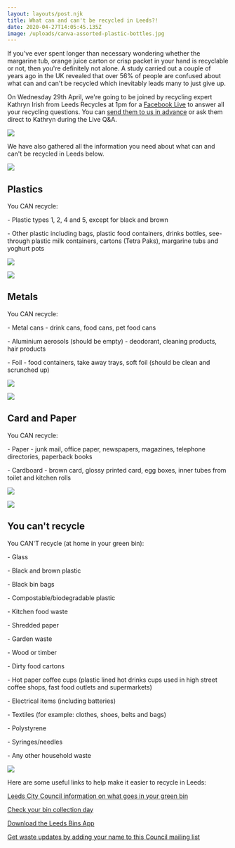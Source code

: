 ```yaml
---
layout: layouts/post.njk
title: What can and can't be recycled in Leeds?!
date: 2020-04-27T14:05:45.135Z
image: /uploads/canva-assorted-plastic-bottles.jpg
---
```

If you've ever spent longer than necessary wondering whether the margarine tub, orange juice carton or crisp packet in your hand is recyclable or not, then you're definitely not alone. A study carried out a couple of years ago in the UK revealed that over 56% of people are confused about what can and can't be recycled which inevitably leads many to just give up.

On Wednesday 29th April, we're going to be joined by recycling expert Kathryn Irish from Leeds Recycles at 1pm for a [Facebook Live](https://www.facebook.com/events/158759045540356/?acontext=%7B%22action_history%22%3A%22[%7B%5C%22surface%5C%22%3A%5C%22page%5C%22%2C%5C%22mechanism%5C%22%3A%5C%22page_upcoming_events_card%5C%22%2C%5C%22extra_data%5C%22%3A[]%7D]%22%2C%22has_source%22%3Atrue%7D) to answer all your recycling questions. You can [send them to us in advance](mailto:info@zerowasteleeds.org.uk) or ask them direct to Kathryn during the Live Q&A.

![](/uploads/4d.png)

We have also gathered all the information you need about what can and can't be recycled in Leeds below. 

![](/uploads/1c.png)

## Plastics

You CAN recycle:

\- Plastic types 1, 2, 4 and 5, except for black and brown

\- Other plastic including bags, plastic food containers, drinks bottles, see-through plastic milk containers, cartons (Tetra Paks), margarine tubs and yoghurt pots

![](/uploads/2c.png)

![](/uploads/3c.png)

## Metals

You CAN recycle:

\- Metal cans - drink cans, food cans, pet food cans

\- Aluminium aerosols (should be empty) - deodorant, cleaning products, hair products

\- Foil - food containers, take away trays, soft foil (should be clean and scrunched up)

![](/uploads/4c.png)

![](/uploads/5c.png)

## Card and Paper

You CAN recycle:

\- Paper - junk mail, office paper, newspapers, magazines, telephone directories, paperback books

\- Cardboard - brown card, glossy printed card, egg boxes, inner tubes from toilet and kitchen rolls

![](/uploads/6c.png)

![](/uploads/7c.png)

## You can't recycle

You CAN'T recycle (at home in your green bin):

\- Glass

\- Black and brown plastic

\- Black bin bags

\- Compostable/biodegradable plastic

\- Kitchen food waste

\- Shredded paper

\- Garden waste

\- Wood or timber

\- Dirty food cartons

\- Hot paper coffee cups (plastic lined hot drinks cups used in high street coffee shops, fast food outlets and supermarkets)

\- Electrical items (including batteries)

\- Textiles (for example: clothes, shoes, belts and bags)

\- Polystyrene

\- Syringes/needles

\- Any other household waste

![](/uploads/8c.png)

Here are some useful links to help make it easier to recycle in Leeds:

[Leeds City Council information on what goes in your green bin](https://www.leeds.gov.uk/residents/bins-and-recycling/your-bins/green-recycling-bin)

[Check your bin collection day](https://www.leeds.gov.uk/residents/bins-and-recycling/check-your-bin-day?fbclid=IwAR34guQIeRlDRdfSlLqAoUV11XxRVK6RrYPBUFVAJYFirzE-iTSqKd9cf2A)

[Download the Leeds Bins App](https://imactivate.com/leedsbins/?utm_source=Twitter&utm_medium=social&utm_campaign=SocialSignIn)

[Get waste updates by adding your name to this Council mailing list](https://l.facebook.com/l.php?u=https%3A%2F%2Fbit.ly%2FBinsEmail%3Ffbclid%3DIwAR0udGR0GOJ4qbA5vIw9UAyVz8_8TKjvWUOTOExf9SAR6l8n5vswzQUStN8&h=AT1VXr3Bdjlvwr1j3VsWZ61dJ2IhrEHFyrmzQuUVsGSj6Ko2UUxkCRhARI5JNu75Q-e4YiTs6LFPyWPmMYe7-6EeYWITApjl9f8QxfVi_6euNqYdmtiiw8MvFhtlvOcOThLfR6zMbKNbSdYdFESU6dADYzDDMc7hJ7q7lEGq2wUjNS4Ba9MsjN7mdBnGTU42a62Z8Fue0s1WD8kHG3fy9T6YN-UFCZnwrj4RHKj91ie3RK0g-W6ZkIi-uR0VF-w67x8zpVAtTG39_YTwSsnRgl4GAgc6YdfgtAqzHGQ8WI8994A-tjUdmaY6_idAOWo8pDQs7n3WgpVG9PKQ-8Amx_-SP7HuAUV5Z6UvwTFNuS3gVCcUdl5-lqEUOwW72dKBGqttEmcUF_fjAiE4zUHMqmVmht0nccP8mHqkd7FB1mSzxuBXf5p3MleDbsD_wHZOXzQiJ8MBHzAPX9yYP-YFAZJz8f9BOP0d3NhTZYUxcao1530Gvacbz-B4VpS05La3DG5RR91asI2-lb2QA2O-i6RJ1vhxQ8f7Nbic3-xbDRyHHYEe46i6LVR7JPZYV1fCNtObw0ntKA6L0xm-r8NSeuJkT8q4R3yDhMnWKNgSjwh-mmoA18d5slp3kC_g2NdtIrk)